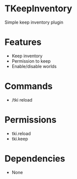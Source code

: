 # TKeepInventory
Simple keep inventory plugin

# Features
- Keep inventory
- Permission to keep
- Enable/disable worlds

# Commands
- /tki reload

# Permissions
- tki.reload
- tki.keep

# Dependencies
- None

